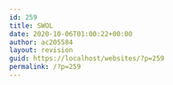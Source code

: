 ```yaml
---
id: 259
title: SWOL
date: 2020-10-06T01:00:22+00:00
author: ac205584
layout: revision
guid: https://localhost/websites/?p=259
permalink: /?p=259
---
```

